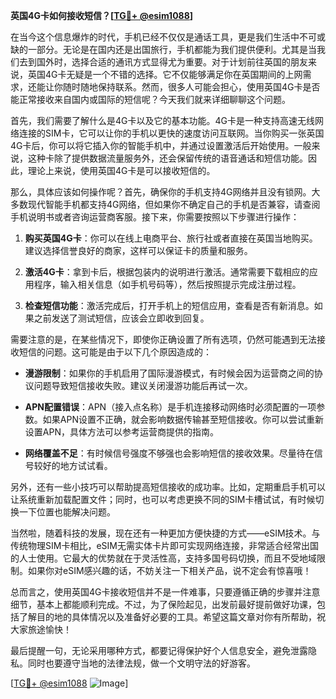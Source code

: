 **英国4G卡如何接收短信？[[TG💪+ @esim1088](https://t.me/s/esim1088)]**

在当今这个信息爆炸的时代，手机已经不仅仅是通话工具，更是我们生活中不可或缺的一部分。无论是在国内还是出国旅行，手机都能为我们提供便利。尤其是当我们去到国外时，选择合适的通讯方式显得尤为重要。对于计划前往英国的朋友来说，英国4G卡无疑是一个不错的选择。它不仅能够满足你在英国期间的上网需求，还能让你随时随地保持联系。然而，很多人可能会担心，使用英国4G卡是否能正常接收来自国内或国际的短信呢？今天我们就来详细聊聊这个问题。

首先，我们需要了解什么是4G卡以及它的基本功能。4G卡是一种支持高速无线网络连接的SIM卡，它可以让你的手机以更快的速度访问互联网。当你购买一张英国4G卡后，你可以将它插入你的智能手机中，并通过设置激活后开始使用。一般来说，这种卡除了提供数据流量服务外，还会保留传统的语音通话和短信功能。因此，理论上来说，使用英国4G卡是可以接收短信的。

那么，具体应该如何操作呢？首先，确保你的手机支持4G网络并且没有锁网。大多数现代智能手机都支持4G网络，但如果你不确定自己的手机是否兼容，请查阅手机说明书或者咨询运营商客服。接下来，你需要按照以下步骤进行操作：

1. **购买英国4G卡**：你可以在线上电商平台、旅行社或者直接在英国当地购买。建议选择信誉良好的商家，这样可以保证卡的质量和服务。

2. **激活4G卡**：拿到卡后，根据包装内的说明进行激活。通常需要下载相应的应用程序，输入相关信息（如手机号码等），然后按照提示完成注册过程。

3. **检查短信功能**：激活完成后，打开手机上的短信应用，查看是否有新消息。如果之前发送了测试短信，应该会立即收到回复。

需要注意的是，在某些情况下，即使你正确设置了所有选项，仍然可能遇到无法接收短信的问题。这可能是由于以下几个原因造成的：

- **漫游限制**：如果你的手机启用了国际漫游模式，有时候会因为运营商之间的协议问题导致短信接收失败。建议关闭漫游功能后再试一次。
  
- **APN配置错误**：APN（接入点名称）是手机连接移动网络时必须配置的一项参数。如果APN设置不正确，就会影响数据传输甚至短信接收。你可以尝试重新设置APN，具体方法可以参考运营商提供的指南。
  
- **网络覆盖不足**：有时候信号强度不够强也会影响短信的接收效果。尽量待在信号较好的地方试试看。

另外，还有一些小技巧可以帮助提高短信接收的成功率。比如，定期重启手机可以让系统重新加载配置文件；同时，也可以考虑更换不同的SIM卡槽试试，有时候切换一下位置也能解决问题。

当然啦，随着科技的发展，现在还有一种更加方便快捷的方式——eSIM技术。与传统物理SIM卡相比，eSIM无需实体卡片即可实现网络连接，非常适合经常出国的人士使用。它最大的优势就在于灵活性高，支持多国号码切换，而且不受地域限制。如果你对eSIM感兴趣的话，不妨关注一下相关产品，说不定会有惊喜哦！

总而言之，使用英国4G卡接收短信并不是一件难事，只要遵循正确的步骤并注意细节，基本上都能顺利完成。不过，为了保险起见，出发前最好提前做好功课，包括了解目的地的具体情况以及准备好必要的工具。希望这篇文章对你有所帮助，祝大家旅途愉快！

最后提醒一句，无论采用哪种方式，都要记得保护好个人信息安全，避免泄露隐私。同时也要遵守当地的法律法规，做一个文明守法的好游客。

[[TG💪+ @esim1088](https://t.me/s/esim1088) ![Image](https://i.postimg.cc/4NQfJmqS/Snipaste-2025-05-13-00-14-12.png)]
